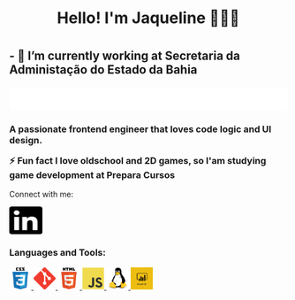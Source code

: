 <h1 align="center">Hello! I'm Jaqueline 👩🏻‍💻 <h1>
    

<h2>
- 🔭 I’m currently working at Secretaria da Administação do Estado da Bahia
<p> </p>
<p> </p>
<p> </p>

<a href="http://www.saeb.ba.gov.br/" target="blank"><img align="center" src="logo-secretaria.png" alt="SAEB" height=80%  /></a>

</h2>

<h3 align="left">A passionate frontend engineer that loves code logic and UI design.

⚡ Fun fact I love oldschool and 2D games, so I'am studying game development at Prepara Cursos </h3>

Connect with me:

<p align="left">
<a href="https://www.linkedin.com/in/jaqueline-pereira-brand%C3%A3o-695b8225/" target="blank"><img align="center" src="linkedin.svg" alt="Jaque.P.Brandao" height="50" width="60" backgrou/></a>


<h3 align="left">Languages and Tools:</h3>
<p align="left"> 
    <a href="https://www.w3schools.com/css/" target="_blank"> 
        <img src="css3-original-wordmark.svg" alt="css3" width="40" height="40"/> 
    </a> 
    <a href="https://git-scm.com/" target="_blank"> 
        <img src="git.svg" alt="git" width="40" height="40"/> 
    </a> 
    <a href="https://www.w3.org/html/" target="_blank"> 
        <img src="html5-original-wordmark.svg" alt="html5" width="40" height="40"/> 
    </a> 
    <a href="https://developer.mozilla.org/en-US/docs/Web/JavaScript" target="_blank"> 
        <img src="javascript-original.svg" alt="javascript" width="40" height="40"/> 
    </a> 
    <a href="https://www.linux.org/" target="_blank"> 
        <img src="linux-original.svg" alt="linux" width="40" height="40"/> 
    </a> 
    <a href="https://powerbi.microsoft.com/pt-br/" target="_blank"> 
        <img src="power-bi.png" alt="powerbi" width="40" height="40"/> 
    </a> 
</p>


